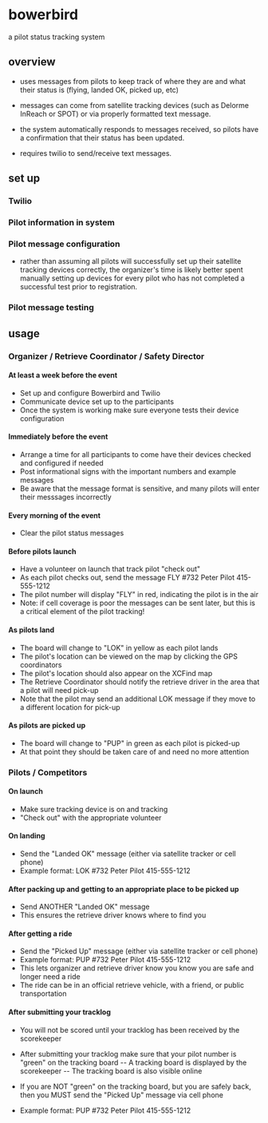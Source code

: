 # bowerbird
a pilot status tracking system

## overview
- uses messages from pilots to keep track of where they are and what their status is (flying, landed OK, picked up, etc)

- messages can come from satellite tracking devices (such as Delorme InReach or SPOT) or via properly formatted text message.

- the system automatically responds to messages received, so pilots have a confirmation that their status has been updated.

- requires twilio to send/receive text messages.

## set up
### Twilio

### Pilot information in system

### Pilot message configuration
- rather than assuming all pilots will successfully set up their satellite tracking devices correctly, the organizer's time is likely better spent manually setting up devices for every pilot who has not completed a successful test prior to registration.

### Pilot message testing

## usage
### Organizer / Retrieve Coordinator / Safety Director
#### At least a week before the event
- Set up and configure Bowerbird and Twilio
- Communicate device set up to the participants
- Once the system is working make sure everyone tests their device configuration

#### Immediately before the event
- Arrange a time for all participants to come have their devices checked and configured if needed
- Post informational signs with the important numbers and example messages
- Be aware that the message format is sensitive, and many pilots will enter their messsages incorrectly

#### Every morning of the event
- Clear the pilot status messages

#### Before pilots launch
- Have a volunteer on launch that track pilot "check out"
- As each pilot checks out, send the message
FLY #732 Peter Pilot 415-555-1212
- The pilot number will display "FLY" in red, indicating the pilot is in the air
- Note: if cell coverage is poor the messages can be sent later, but this is a critical element of the pilot tracking!

#### As pilots land
- The board will change to "LOK" in yellow as each pilot lands
- The pilot's location can be viewed on the map by clicking the GPS coordinators
- The pilot's location should also appear on the XCFind map
- The Retrieve Coordinator should notify the retrieve driver in the area that a pilot will need pick-up
- Note that the pilot may send an additional LOK message if they move to a different location for pick-up

#### As pilots are picked up
- The board will change to "PUP" in green as each pilot is picked-up
- At that point they should be taken care of and need no more attention

### Pilots / Competitors
#### On launch
- Make sure tracking device is on and tracking
- "Check out" with the appropriate volunteer

#### On landing
- Send the "Landed OK" message (either via satellite tracker or cell phone)
- Example format:
LOK #732 Peter Pilot 415-555-1212

#### After packing up and getting to an appropriate place to be picked up
- Send ANOTHER "Landed OK" message
- This ensures the retrieve driver knows where to find you

#### After getting a ride
- Send the "Picked Up" message (either via satellite tracker or cell phone)
- Example format:
PUP #732 Peter Pilot 415-555-1212
- This lets organizer and retrieve driver know you know you are safe and longer need a ride
- The ride can be in an official retrieve vehicle, with a friend, or public transportation

#### After submitting your tracklog
- You will not be scored until your tracklog has been received by the scorekeeper
- After submitting your tracklog make sure that your pilot number is "green" on the tracking board
-- A tracking board is displayed by the scorekeeper
-- The tracking board is also visible online

- If you are NOT "green" on the tracking board, but you are safely back, then you MUST send the "Picked Up" message via cell phone
- Example format:
PUP #732 Peter Pilot 415-555-1212

